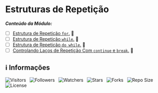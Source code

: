 <!-- Título -->
# Estruturas de Repetição

***Conteúdo da Módulo:***

* [ ] [Estrutura de Repetição `for`.](https://github.com/Devsgeeknerd/cla-est-rep-for-est-rep-log-par-pro-ava-pro-bas) &#128679;
* [ ] [Estrutura de Repetição `while`.](https://github.com/Devsgeekned/cla-est-rep-whi-est-rep-log-par-pro-ava-pro-bas) &#128679;
* [ ] [Estrutura de Repetição `do while`.](https://github.com/Devsgeeknerd/cla-est-rep-do-whi-est-rep-log-par-pro-ava-pro-bas) &#128679;
* [ ] [Controlando Laços de Repetição Com `continue` e `break`.](https://github.com/Devsgeeknerd/cla-con-lac-rep-com-con-bre-est-rep-log-par-pro-ava-pro-bas) &#128679;

<!-- Informações -->
## &#8505; Informações

![Visitors](https://api.visitorbadge.io/api/visitors?path=Devsgeeknerd%2Fmod-est-rep-log-par-pro-ava-pro-bas&label=Visitantes&labelColor=%23700070&labelStyle=none&countColor=%23000fff&style=plastic&color=%23ffffff "Total de Visitantes")
&nbsp;
![Followers](https://img.shields.io/github/followers/Devsgeeknerd?style=p&label=Seguidores&labelColor=800080&color=000fff "Total de Seguidores")
&nbsp;
![Watchers](https://img.shields.io/github/watchers/Devsgeeknerd/mod-est-rep-log-par-pro-ava-pro-bas?style=p&label=Observadores&labelColor=800080&color=000fff "Total de Observadores")
&nbsp;
![Stars](https://img.shields.io/github/stars/Devsgeeknerd/mod-est-rep-log-par-pro-ava-pro-bas?style=p&label=Estrelas&labelColor=800080&color=000fff "Total de Estrelas")
&nbsp;
![Forks](https://img.shields.io/github/forks/Devsgeeknerd/mod-est-rep-log-par-pro-ava-pro-bas?style=p&label=Bifurcações&labelColor=800080&color=000fff "Total de Bifurcações")
&nbsp;
![Repo Size](https://img.shields.io/github/repo-size/Devsgeeknerd/mod-est-rep-log-par-pro-ava-pro-bas?style=p&label=Tamanho&labelColor=800080&color=000fff "Tamanho do Repositório")
&nbsp;
![License](https://img.shields.io/github/license/Devsgeeknerd/mod-est-rep-log-par-pro-ava-pro-bas?style=p&label=Licença&labelColor=800080&color=000fff "Licença do Repositório")
